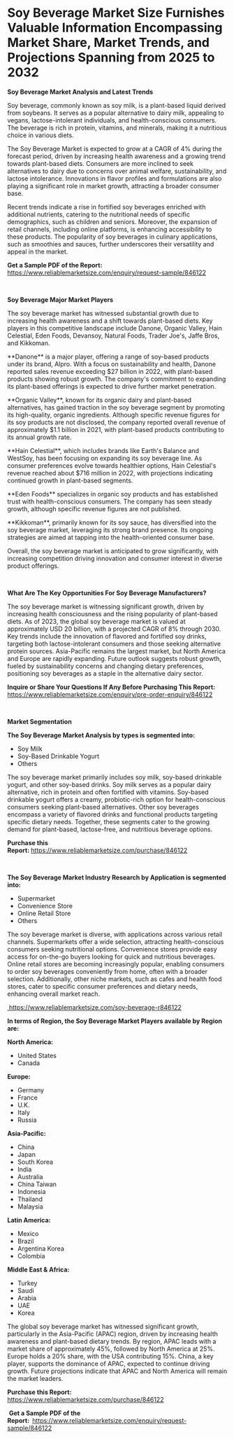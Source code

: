 <p><h1>Soy Beverage Market Size Furnishes Valuable Information Encompassing Market Share, Market Trends, and Projections Spanning from 2025 to 2032</h1></p><p><strong>Soy Beverage Market Analysis and Latest Trends</strong></p>
<p><p>Soy beverage, commonly known as soy milk, is a plant-based liquid derived from soybeans. It serves as a popular alternative to dairy milk, appealing to vegans, lactose-intolerant individuals, and health-conscious consumers. The beverage is rich in protein, vitamins, and minerals, making it a nutritious choice in various diets. </p><p>The Soy Beverage Market is expected to grow at a CAGR of 4% during the forecast period, driven by increasing health awareness and a growing trend towards plant-based diets. Consumers are more inclined to seek alternatives to dairy due to concerns over animal welfare, sustainability, and lactose intolerance. Innovations in flavor profiles and formulations are also playing a significant role in market growth, attracting a broader consumer base. </p><p>Recent trends indicate a rise in fortified soy beverages enriched with additional nutrients, catering to the nutritional needs of specific demographics, such as children and seniors. Moreover, the expansion of retail channels, including online platforms, is enhancing accessibility to these products. The popularity of soy beverages in culinary applications, such as smoothies and sauces, further underscores their versatility and appeal in the market.</p></p>
<p><strong>Get a Sample PDF of the Report:&nbsp;</strong> <a href="https://www.reliablemarketsize.com/enquiry/request-sample/846122?utm_campaign=2413&utm_medium=2&utm_source=Github&utm_content=ia&utm_term=16042025&utm_id=soy-beverage">https://www.reliablemarketsize.com/enquiry/request-sample/846122</a></p>
<p>&nbsp;</p>
<p><strong>Soy Beverage Major Market Players</strong></p>
<p><p>The soy beverage market has witnessed substantial growth due to increasing health awareness and a shift towards plant-based diets. Key players in this competitive landscape include Danone, Organic Valley, Hain Celestial, Eden Foods, Devansoy, Natural Foods, Trader Joe's, Jaffe Bros, and Kikkoman.</p><p>**Danone** is a major player, offering a range of soy-based products under its brand, Alpro. With a focus on sustainability and health, Danone reported sales revenue exceeding $27 billion in 2022, with plant-based products showing robust growth. The company's commitment to expanding its plant-based offerings is expected to drive further market penetration.</p><p>**Organic Valley**, known for its organic dairy and plant-based alternatives, has gained traction in the soy beverage segment by promoting its high-quality, organic ingredients. Although specific revenue figures for its soy products are not disclosed, the company reported overall revenue of approximately $1.1 billion in 2021, with plant-based products contributing to its annual growth rate.</p><p>**Hain Celestial**, which includes brands like Earth's Balance and WestSoy, has been focusing on expanding its soy beverage line. As consumer preferences evolve towards healthier options, Hain Celestial's revenue reached about $716 million in 2022, with projections indicating continued growth in plant-based segments.</p><p>**Eden Foods** specializes in organic soy products and has established trust with health-conscious consumers. The company has seen steady growth, although specific revenue figures are not published.</p><p>**Kikkoman**, primarily known for its soy sauce, has diversified into the soy beverage market, leveraging its strong brand presence. Its ongoing strategies are aimed at tapping into the health-oriented consumer base.</p><p>Overall, the soy beverage market is anticipated to grow significantly, with increasing competition driving innovation and consumer interest in diverse product offerings.</p></p>
<p>&nbsp;</p>
<p><strong>What Are The Key Opportunities For Soy Beverage Manufacturers?</strong></p>
<p><p>The soy beverage market is witnessing significant growth, driven by increasing health consciousness and the rising popularity of plant-based diets. As of 2023, the global soy beverage market is valued at approximately USD 20 billion, with a projected CAGR of 8% through 2030. Key trends include the innovation of flavored and fortified soy drinks, targeting both lactose-intolerant consumers and those seeking alternative protein sources. Asia-Pacific remains the largest market, but North America and Europe are rapidly expanding. Future outlook suggests robust growth, fueled by sustainability concerns and changing dietary preferences, positioning soy beverages as a staple in the alternative dairy sector.</p></p>
<p><strong>Inquire or Share Your Questions If Any Before Purchasing This Report:</strong> <a href="https://www.reliablemarketsize.com/enquiry/pre-order-enquiry/846122?utm_campaign=2413&utm_medium=2&utm_source=Github&utm_content=ia&utm_term=16042025&utm_id=soy-beverage">https://www.reliablemarketsize.com/enquiry/pre-order-enquiry/846122</a></p>
<p>&nbsp;</p>
<p><strong>Market Segmentation</strong></p>
<p><strong>The Soy Beverage Market Analysis by types is segmented into:</strong></p>
<p><ul><li>Soy Milk</li><li>Soy-Based Drinkable Yogurt</li><li>Others</li></ul></p>
<p><p>The soy beverage market primarily includes soy milk, soy-based drinkable yogurt, and other soy-based drinks. Soy milk serves as a popular dairy alternative, rich in protein and often fortified with vitamins. Soy-based drinkable yogurt offers a creamy, probiotic-rich option for health-conscious consumers seeking plant-based alternatives. Other soy beverages encompass a variety of flavored drinks and functional products targeting specific dietary needs. Together, these segments cater to the growing demand for plant-based, lactose-free, and nutritious beverage options.</p></p>
<p><strong>Purchase this Report:&nbsp;</strong><a href="https://www.reliablemarketsize.com/purchase/846122?utm_campaign=2413&utm_medium=2&utm_source=Github&utm_content=ia&utm_term=16042025&utm_id=soy-beverage">https://www.reliablemarketsize.com/purchase/846122</a></p>
<p>&nbsp;</p>
<p><strong>The Soy Beverage Market Industry Research by Application is segmented into:</strong></p>
<p><ul><li>Supermarket</li><li>Convenience Store</li><li>Online Retail Store</li><li>Others</li></ul></p>
<p><p>The soy beverage market is diverse, with applications across various retail channels. Supermarkets offer a wide selection, attracting health-conscious consumers seeking nutritional options. Convenience stores provide easy access for on-the-go buyers looking for quick and nutritious beverages. Online retail stores are becoming increasingly popular, enabling consumers to order soy beverages conveniently from home, often with a broader selection. Additionally, other niche markets, such as cafes and health food stores, cater to specific consumer preferences and dietary needs, enhancing overall market reach.</p></p>
<p><a href="https://www.reliablemarketsize.com/soy-beverage-r846122?utm_campaign=2413&utm_medium=2&utm_source=Github&utm_content=ia&utm_term=16042025&utm_id=soy-beverage">&nbsp;https://www.reliablemarketsize.com/soy-beverage-r846122</a></p>
<p><strong>In terms of Region, the Soy Beverage Market Players available by Region are:</strong></p>
<p>
    <p> <strong> North America: </strong>
        <ul>
            <li>United States</li>
            <li>Canada</li>
        </ul>
        </p> 
    <p> <strong> Europe: </strong>
        <ul>
            <li>Germany</li>
            <li>France</li>
            <li>U.K.</li>
            <li>Italy</li>
            <li>Russia</li>
        </ul>
        </p> 
    <p> <strong> Asia-Pacific: </strong>
        <ul>
            <li>China</li>
            <li>Japan</li>
            <li>South Korea</li>
            <li>India</li>
            <li>Australia</li>
            <li>China Taiwan</li>
            <li>Indonesia</li>
            <li>Thailand</li>
            <li>Malaysia</li>
        </ul>
        </p> 
    <p> <strong> Latin America: </strong>
        <ul>
            <li>Mexico</li>
            <li>Brazil</li>
            <li>Argentina Korea</li>
            <li>Colombia</li>
        </ul>
        </p> 
    <p> <strong> Middle East & Africa: </strong>
        <ul>
            <li>Turkey</li>
            <li>Saudi</li>
            <li>Arabia</li>
            <li>UAE</li>
            <li>Korea</li>
        </ul>
    </p>
    </p>
<p><p>The global soy beverage market has witnessed significant growth, particularly in the Asia-Pacific (APAC) region, driven by increasing health awareness and plant-based dietary trends. By region, APAC leads with a market share of approximately 45%, followed by North America at 25%. Europe holds a 20% share, with the USA contributing 15%. China, a key player, supports the dominance of APAC, expected to continue driving growth. Future projections indicate that APAC and North America will remain the market leaders.</p></p>
<p><strong>Purchase this Report: </strong><a href="https://www.reliablemarketsize.com/purchase/846122?utm_campaign=2413&utm_medium=2&utm_source=Github&utm_content=ia&utm_term=16042025&utm_id=soy-beverage">https://www.reliablemarketsize.com/purchase/846122</a></p>
<p>&nbsp;<strong>Get a Sample PDF of the Report:&nbsp;&nbsp;</strong><a href="https://www.reliablemarketsize.com/enquiry/request-sample/846122?utm_campaign=2413&utm_medium=2&utm_source=Github&utm_content=ia&utm_term=16042025&utm_id=soy-beverage">https://www.reliablemarketsize.com/enquiry/request-sample/846122</a></p>
<p><strong></strong></p>
<p><p></p><p></p><p></p></p>